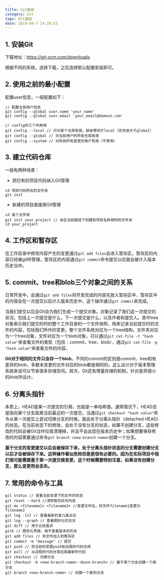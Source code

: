 ```yaml
---
title: Git基础
category: Git
tags: Git基础
date: 2019-04-7 14:19:53
---
```



## 1. 安装Git

下载地址：https://git-scm.com/downloads

根据不同的系统，选择下载，之后选择默认配置安装即可。

## 2. 使用之前的最小配置

配置user信息，一般配置如下：

```
// 配置全局用户信息
git config --global user.name 'your_name'
git config --global user.email 'your_email@domain.com'

// config的三个作用域
git config --local // 只对某个仓库有效，缺省等同于local（优先级大于global）
git config --global // 对当前用户的所有仓库有效
git config --system // 对系统所有登录的用户有效（不常用）
```

## 3. 建立代码仓库

一般有两种场景：
+ 把已有的项目代码纳入Git管理

```
cd 项目代码所在的文件夹
git init
```

+ 新建的项目直接用Git管理

```
cd 某个文件夹
git init your_project // 会在当前路径下创建和项目名称相同的文件夹
cd your_project
```

## 4. 工作区和暂存区

在工作目录中修改内容产生的变更通过`git add files`会进入暂存区，暂存区的内容已经被git所管理，暂存区的内容通过`git commit`命令提交以后就会被计入版本历史当中。

## 5. commit、tree和blob三个对象之间的关系

日常开发中，会通过`git add files`将开发完成的内容先放入暂存区中，暂存区中的内容会在一次提交以后计入版本历史中，这个操作通过`git commit`来完成。

当我们提交以后会Git会为我们生成一个提交对象。对象记录了我们这一次提交的状况，包括上一次提交是什么，下一次提交是什么，以及作者和提交人。其中tree对象表示我们提交的时的整个工作目录的一个文件快照，用来记录当前提交时的文件的内容，包括我们所作的变更。整个文件系统对应为一个tree结构，文件夹对应为一个tree对象，文件对应为一个blob对象，可以通过`git cat-file -t "hash value"`来查看文件的类型（包括：commit，tree，blob），通过`git cat-file -p "hash value"`来查看文件的内容。

**Git对于相同的文件只会存一个blob**。不同的commit的区别是commit、tree和有差异的blob，多数未变更的文件对应的blob都是相同的。这么设计对于版本管理系统来说可以节省很多存储空间。其次，Git还有增量存储的机制，针对差异很小的blob所设计。

## 6. 分离头指针

本质上，HEAD是某一次提交的引用，也就是一串哈希值。通常情况下，HEAD总是指向某个分支距离当前最近的一次提交。当通过`git checkout "hash value"`命令从某一次提交上尝试切换分支的时候，就会处于分离头指针（detached HEAD）的状态。在当前状态下的修改，会处于没有分支的状态，如果不创建分支，这些修改的代码会被Git当作垃圾清理掉，并且不会出现在版本历史中；如果想要保存修改的内容需要通过命令`git branch <new-branch-name>`创建一个分支。

**基于分支的变更提交以后会被保存下来，处于分离头指针状态的分支需要创建分支以后才会被保存下来。这种操作看似危险但是是很有必要的。因为在实际项目中我们很可能需要基于某一次提交做变更，这个时候需要特别注意，如果没有创建分支，那么变更将会丢失。**

## 7. 常用的命令与工具

```
git status // 查看当前目录下的文件的状态
git reset --hard //清除暂存区的内容
git mv <filename1> <filename2> //变更文件名，将文件filename1变更为filename2
git log -[n] // 查看最新的某几条日志
git log --graph // 查看图形化的日志
git diff // 用于比较差异
gitk // 图形化界面，用于查看版本的历史
git add files // 将文件加入到暂存区
git commit -m "message" // 提交
git push // 将当前的变更push到远程的代码仓库
git pull // 从远程的代码仓库拉取最新的代码
git checkout // 切换分支
git checkout -b <new-branch-name> <base-branch> // 基于某个分支创建一个新分支
git branch <new-branch-name> // 创建一个新的分支
```
